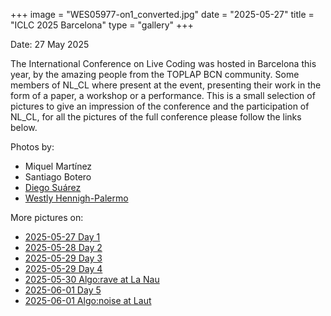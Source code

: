 +++
image = "WES05977-on1_converted.jpg"
date = "2025-05-27"
title = "ICLC 2025 Barcelona"
type = "gallery"
+++

Date: 27 May 2025

The International Conference on Live Coding was hosted in Barcelona this year, by the amazing people from the TOPLAP BCN community. Some members of NL_CL where present at the event, presenting their work in the form of a paper, a workshop or a performance. This is a small selection of pictures to give an impression of the conference and the participation of NL_CL, for all the pictures of the full conference please follow the links below.

Photos by: 

- Miquel Martínez
- Santiago Botero
- [Diego Suárez](http://diegosuba.com/)
- [Westly Hennigh-Palermo](https://distrustful-dinosaurs.com/)

More pictures on:

- [2025-05-27 Day 1](https://www.flickr.com/photos/202898797@N05/albums/72177720326528886/)
- [2025-05-28 Day 2](https://www.flickr.com/photos/202898797@N05/albums/72177720326555473/)
- [2025-05-29 Day 3](https://www.flickr.com/photos/202898797@N05/albums/72177720326535541/)
- [2025-05-29 Day 4](https://www.flickr.com/photos/202898797@N05/albums/72177720326558968/)
- [2025-05-30 Algo:rave at La Nau](https://distrustfuldinos.pic-time.com/-iclcbarcelona2025/gallery)
- [2025-06-01 Day 5](https://www.flickr.com/photos/202898797@N05/albums/72177720326559423)
- [2025-06-01 Algo:noise at Laut](https://distrustfuldinos.pic-time.com/-iclcbarcelona2025/gallery)
